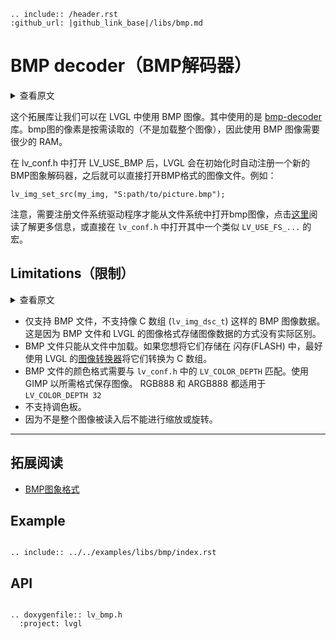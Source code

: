 ```eval_rst
.. include:: /header.rst 
:github_url: |github_link_base|/libs/bmp.md
```

# BMP decoder（BMP解码器）

<details>
<summary>查看原文</summary>
<p>


This extension allows the use of BMP images in LVGL. 
This implementation uses [bmp-decoder](https://github.com/caj-johnson/bmp-decoder) library.
The pixels are read on demand (not the whole image is loaded) so using BMP images requires very little RAM. 

If enabled in `lv_conf.h` by `LV_USE_BMP` LVGL will register a new image decoder automatically so BMP files can be directly used as image sources. For example:
```
lv_img_set_src(my_img, "S:path/to/picture.bmp");
```

Note that, a file system driver needs to registered to open images from files. Read more about it [here](https://docs.lvgl.io/master/overview/file-system.html) or just enable one in `lv_conf.h` with `LV_USE_FS_...` 

</p>
</details>

这个拓展库让我们可以在 LVGL 中使用 BMP 图像。其中使用的是 [bmp-decoder](https://github.com/caj-johnson/bmp-decoder) 库。bmp图的像素是按需读取的（不是加载整个图像），因此使用 BMP 图像需要很少的 RAM。

在 lv_conf.h 中打开 LV_USE_BMP 后，LVGL 会在初始化时自动注册一个新的BMP图象解码器，之后就可以直接打开BMP格式的图像文件。例如：

```
lv_img_set_src(my_img, "S:path/to/picture.bmp");
```

注意，需要注册文件系统驱动程序才能从文件系统中打开bmp图像，点击[这里](https://docs.lvgl.io/master/overview/file-system.html)阅读了解更多信息，或直接在 `lv_conf.h` 中打开其中一个类似 `LV_USE_FS_...` 的宏。

## Limitations（限制）

<details>
<summary>查看原文</summary>
<p>


- Only BMP files are supported and BMP images as C array (`lv_img_dsc_t`) are not. It's because there is no practical differences between how the BMP files and LVGL's image format stores the image data. 
- BMP files can be loaded only from file. If you want to store them in flash it's better to convert them to C array with [LVGL's image converter](https://lvgl.io/tools/imageconverter).
- The BMP files color format needs to match with `LV_COLOR_DEPTH`. Use GIMP to save the image in the required format.
  Both RGB888 and ARGB888 works with `LV_COLOR_DEPTH 32`
- Palette is not supported.
- Because not the whole image is read in can not be zoomed or rotated.

</p>
</details>

- 仅支持 BMP 文件，不支持像 C 数组 (`lv_img_dsc_t`) 这样的 BMP 图像数据。这是因为 BMP 文件和 LVGL 的图像格式存储图像数据的方式没有实际区别。
- BMP 文件只能从文件中加载。如果您想将它们存储在 闪存(FLASH) 中，最好使用 LVGL 的[图像转换器](https://lvgl.io/tools/imageconverter)将它们转换为 C 数组。
- BMP 文件的颜色格式需要与 `lv_conf.h` 中的 `LV_COLOR_DEPTH` 匹配。使用 GIMP 以所需格式保存图像。 RGB888 和 ARGB888 都适用于 `LV_COLOR_DEPTH 32`
- 不支持调色板。
- 因为不是整个图像被读入后不能进行缩放或旋转。


-----
## 拓展阅读

- [BMP图象格式](https://baike.baidu.com/item/BMP%E6%A0%BC%E5%BC%8F/3427000)

## Example
```eval_rst

.. include:: ../../examples/libs/bmp/index.rst

```

## API

```eval_rst

.. doxygenfile:: lv_bmp.h
  :project: lvgl

```
